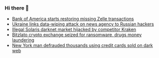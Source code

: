### Hi there 👋

<!--START_SECTION:feed-->
* [Bank of America starts restoring missing Zelle transactions](https://www.bleepingcomputer.com/news/technology/bank-of-america-starts-restoring-missing-zelle-transactions/)
* [Ukraine links data-wiping attack on news agency to Russian hackers](https://www.bleepingcomputer.com/news/security/ukraine-links-data-wiping-attack-on-news-agency-to-russian-hackers/)
* [Illegal Solaris darknet market hijacked by competitor Kraken](https://www.bleepingcomputer.com/news/security/illegal-solaris-darknet-market-hijacked-by-competitor-kraken/)
* [Bitzlato crypto exchange seized for ransomware, drugs money laundering](https://www.bleepingcomputer.com/news/security/bitzlato-crypto-exchange-seized-for-ransomware-drugs-money-laundering/)
* [New York man defrauded thousands using credit cards sold on dark web](https://www.bleepingcomputer.com/news/security/new-york-man-defrauded-thousands-using-credit-cards-sold-on-dark-web/)
<!--END_SECTION:feed-->

<!--
**frankenk/frankenk** is a ✨ _special_ ✨ repository because its `README.md` (this file) appears on your GitHub profile.

Here are some ideas to get you started:

- 🔭 I’m currently working on ...
- 🌱 I’m currently learning ...
- 👯 I’m looking to collaborate on ...
- 🤔 I’m looking for help with ...
- 💬 Ask me about ...
- 📫 How to reach me: ...
- 😄 Pronouns: ...
- ⚡ Fun fact: ...
-->



